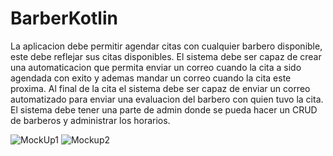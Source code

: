 # BarberKotlin

La aplicacion debe permitir agendar citas con cualquier barbero disponible, este debe reflejar sus citas disponibles. El sistema debe ser capaz de crear una automaticacion que permita enviar un correo cuando la cita a sido agendada con exito y ademas mandar un correo cuando la cita este proxima. Al final de la cita el sistema debe ser capaz de enviar un correo automatizado para enviar una evaluacion del barbero con quien tuvo la cita. El sistema debe tener una parte de admin donde se pueda hacer un CRUD de barberos y administrar los horarios.

![MockUp1](https://github.com/user-attachments/assets/aee3f385-78ac-475f-8756-e8d495ef01c1)
![Mockup2](https://github.com/user-attachments/assets/445cb6a2-eaa9-43f8-9353-15f876326d79)
